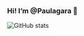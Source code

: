 ### Hi! I’m @Paulagara 👋

![GitHub stats](https://github-readme-stats.vercel.app/api?username=Paulagara)

